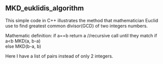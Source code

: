 ## MKD_euklidis_algorithm

This simple code in C++ illustrates the method that mathematician Euclid use to find greatest common divisor(GCD) of two integers numbers.

Mathematic definition:
if a==b     return a 
//recursive call until they match 
if a<b      MKD(a, b-a)   
else        MKD(b-a, b)

Here I have a list of pairs instead of only 2 integers. 
